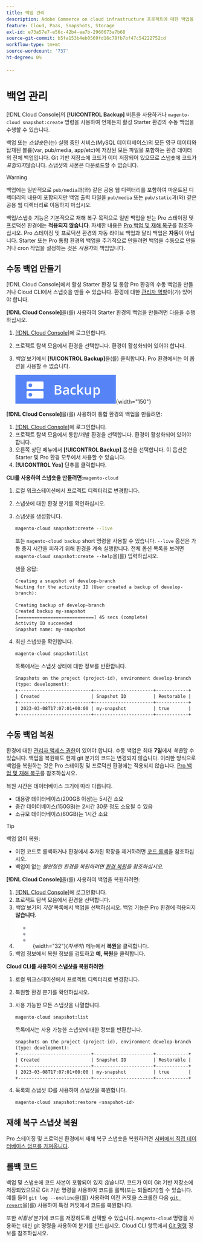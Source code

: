 ```yaml
---
title: 백업 관리
description: Adobe Commerce on cloud infrastructure 프로젝트에 대한 백업을 수동으로 만들고 복원하는 방법에 대해 알아봅니다.
feature: Cloud, Paas, Snapshots, Storage
exl-id: e73a57e7-e56c-42b4-aa7b-2960673a7b68
source-git-commit: b5fa153b4eb0569fd16c78fb7bf47c54222752cd
workflow-type: tm+mt
source-wordcount: '737'
ht-degree: 0%

---
```


# 백업 관리

[!DNL Cloud Console]의 **[!UICONTROL Backup]** 버튼을 사용하거나 `magento-cloud snapshot:create` 명령을 사용하여 언제든지 활성 Starter 환경의 수동 백업을 수행할 수 있습니다.

백업 또는 _스냅숏_&#x200B;은(는) 실행 중인 서비스(MySQL 데이터베이스)의 모든 영구 데이터와 탑재된 볼륨(var, pub/media, app/etc)에 저장된 모든 파일을 포함하는 환경 데이터의 전체 백업입니다. Git 기반 저장소에 코드가 이미 저장되어 있으므로 스냅숏에 코드가 _포함되지_&#x200B;않습니다. 스냅샷의 사본은 다운로드할 수 없습니다.

>[!WARNING]
>
>백업에는 일반적으로 `pub/media`과(와) 같은 공용 웹 디렉터리를 포함하여 마운트된 디렉터리의 내용이 포함되지만 백업 출력 파일을 `pub/media` 또는 `pub/static`과(와) 같은 공용 웹 디렉터리로 이동하지 마십시오.

백업/스냅숏 기능은 기본적으로 재해 복구 목적으로 일반 백업을 받는 Pro 스테이징 및 프로덕션 환경에는 **적용되지 않습니다**. 자세한 내용은 [Pro 백업 및 재해 복구](../architecture/pro-architecture.md#backup-and-disaster-recovery)를 참조하십시오. Pro 스테이징 및 프로덕션 환경의 자동 라이브 백업과 달리 백업은 **자동**&#x200B;이 아닙니다. Starter 또는 Pro 통합 환경의 백업을 주기적으로 만들려면 백업을 수동으로 만들거나 cron 작업을 설정하는 것은 _사용자_&#x200B;의 책임입니다.

## 수동 백업 만들기

[!DNL Cloud Console]에서 활성 Starter 환경 및 통합 Pro 환경의 수동 백업을 만들거나 Cloud CLI에서 스냅숏을 만들 수 있습니다. 환경에 대한 [관리자 역할](../project/user-access.md)이(가) 있어야 합니다.

**[!DNL Cloud Console]**&#x200B;을(를) 사용하여 Starter 환경의 백업을 만들려면 다음을 수행하십시오.

1. [[!DNL Cloud Console]](https://console.adobecommerce.com)에 로그인합니다.
1. 프로젝트 탐색 모음에서 환경을 선택합니다. 환경이 활성화되어 있어야 합니다.
1. _백업_ 보기에서 **[!UICONTROL Backup]**&#x200B;을(를) 클릭합니다. Pro 환경에서는 이 옵션을 사용할 수 없습니다.

   ![백업](../../assets/button-backup.png){width="150"}

**[!DNL Cloud Console]**&#x200B;을(를) 사용하여 통합 환경의 백업을 만들려면:

1. [[!DNL Cloud Console]](https://console.adobecommerce.com)에 로그인합니다.
1. 프로젝트 탐색 모음에서 통합/개발 환경을 선택합니다. 환경이 활성화되어 있어야 합니다.
1. 오른쪽 상단 메뉴에서 **[!UICONTROL Backup]** 옵션을 선택합니다. 이 옵션은 Starter 및 Pro 환경 모두에서 사용할 수 있습니다.
1. **[!UICONTROL Yes]** 단추를 클릭합니다.

**CLI를 사용하여 스냅숏을 만들려면**:`magento-cloud`

1. 로컬 워크스테이션에서 프로젝트 디렉터리로 변경합니다.
1. 스냅샷에 대한 환경 분기를 확인하십시오.
1. 스냅샷을 생성합니다.

   ```bash
   magento-cloud snapshot:create --live
   ```

   또는 `magento-cloud backup` short 명령을 사용할 수 있습니다. `--live` 옵션은 가동 중지 시간을 피하기 위해 환경을 계속 실행합니다. 전체 옵션 목록을 보려면 `magento-cloud snapshot:create --help`을(를) 입력하십시오.

   샘플 응답:

   ```
   Creating a snapshot of develop-branch
   Waiting for the activity ID (User created a backup of develop-branch):
   
   Creating backup of develop-branch
   Created backup my-snapshot
   [============================] 45 secs (complete)
   Activity ID succeeded
   Snapshot name: my-snapshot
   ```

1. 최신 스냅샷을 확인합니다.

   ```bash
   magento-cloud snapshot:list
   ```

   목록에서는 스냅샷 상태에 대한 정보를 반환합니다.

   ```
   Snapshots on the project (project-id), environment develop-branch (type: development):
   +---------------------------+----------------------+------------+
   | Created                   | Snapshot ID          | Restorable |
   +---------------------------+----------------------+------------+
   | 2023-03-08T17:07:01+00:00 | my-snapshot          | true       |
   +---------------------------+----------------------+------------+
   ```

## 수동 백업 복원

환경에 대한 [관리자 액세스 권한](../project/user-access.md)이 있어야 합니다. 수동 백업은 최대 **7일**&#x200B;에서 _복원_&#x200B;할 수 있습니다. 백업을 복원해도 현재 git 분기의 코드는 변경되지 않습니다. 이러한 방식으로 백업을 복원하는 것은 Pro 스테이징 및 프로덕션 환경에는 적용되지 않습니다. [Pro 백업 및 재해 복구](../architecture/pro-architecture.md#backup-and-disaster-recovery)를 참조하십시오.

복원 시간은 데이터베이스 크기에 따라 다릅니다.

- 대용량 데이터베이스(200GB 이상)는 5시간 소요
- 중간 데이터베이스(150GB)는 2시간 30분 정도 소요될 수 있음
- 소규모 데이터베이스(60GB)는 1시간 소요

>[!TIP]
>
>백업 없이 복원:
>
>- 이전 코드로 롤백하거나 환경에서 추가된 확장을 제거하려면 [코드 롤백](#roll-back-code)을 참조하십시오.
>- 백업이 없는 _불안정한 환경을 복원하려면 [환경 복원](../development/restore-environment.md)을 참조하십시오._

**[!DNL Cloud Console]**&#x200B;을(를) 사용하여 백업을 복원하려면:

1. [[!DNL Cloud Console]](https://console.adobecommerce.com)에 로그인합니다.
1. 프로젝트 탐색 모음에서 환경을 선택합니다.
1. _백업_ 보기의 _저장_ 목록에서 백업을 선택하십시오. 백업 기능은 Pro 환경에 적용되지 **않습니다**.
1. ![자세히](../../assets/icon-more.png){width="32"}(_자세히_) 메뉴에서 **복원**&#x200B;을 클릭합니다.
1. 백업 정보에서 복원 정보를 검토하고 **예, 복원**&#x200B;을 클릭합니다.

**Cloud CLI를 사용하여 스냅샷을 복원하려면**:

1. 로컬 워크스테이션에서 프로젝트 디렉터리로 변경합니다.
1. 복원할 환경 분기를 확인하십시오.
1. 사용 가능한 모든 스냅샷을 나열합니다.

   ```bash
   magento-cloud snapshot:list
   ```

   목록에서는 사용 가능한 스냅샷에 대한 정보를 반환합니다.

   ```
   Snapshots on the project (project-id), environment develop-branch (type: development):
   +---------------------------+----------------------+------------+
   | Created                   | Snapshot ID          | Restorable |
   +---------------------------+----------------------+------------+
   | 2023-03-08T17:07:01+00:00 | my-snapshot          | true       |
   +---------------------------+----------------------+------------+
   ```

1. 목록의 스냅샷 ID를 사용하여 스냅샷을 복원합니다.

   ```bash
   magento-cloud snapshot:restore <snapshot-id>
   ```

## 재해 복구 스냅샷 복원

Pro 스테이징 및 프로덕션 환경에서 재해 복구 스냅숏을 복원하려면 [서버에서 직접 데이터베이스 덤프를 가져옵니다](https://experienceleague.adobe.com/en/docs/commerce-knowledge-base/kb/how-to/restore-a-db-snapshot-from-staging-or-production#meth3).

## 롤백 코드

백업 및 스냅숏에 코드 사본이 포함되어 있지 _않습니다_. 코드가 이미 Git 기반 저장소에 저장되었으므로 Git 기반 명령을 사용하여 코드를 롤백(또는 되돌리기)할 수 있습니다. 예를 들어 `git log --oneline`을(를) 사용하여 이전 커밋을 스크롤한 다음 [`git revert`](https://git-scm.com/docs/git-revert)을(를) 사용하여 특정 커밋에서 코드를 복원합니다.

또한 _비활성_ 분기에 코드를 저장하도록 선택할 수 있습니다. `magento-cloud` 명령을 사용하는 대신 git 명령을 사용하여 분기를 만드십시오. Cloud CLI 항목에서 [Git 명령](../dev-tools/cloud-cli-overview.md#git-commands) 정보를 참조하십시오.
